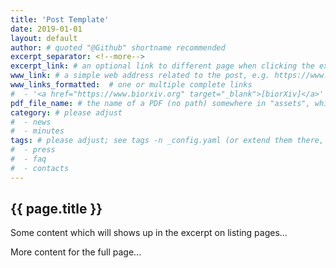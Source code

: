 ```yaml
---
title: 'Post Template'
date: 2019-01-01
layout: default
author: # quoted "@Github" shortname recommended
excerpt_separator: <!--more-->
excerpt_link: # an optional link to different page when clicking the excerpt
www_link: # a simple web address related to the post, e.g. https://www.ga4gh.org
www_links_formatted:  # one or multiple complete links
#  - '<a href="https://www.biorxiv.org" target="_blank">[biorXiv]</a>'
pdf_file_name: # the name of a PDF (no path) somewhere in "assets", which will be auto-linked
category: # please adjust
#  - news
#  - minutes
tags: # please adjust; see tags -n _config.yaml (or extend them there, too)
#  - press
#  - faq
#  - contacts
---
```


## {{ page.title }}

Some content which will shows up in the excerpt on listing pages...

<!--more-->

More content for the full page...